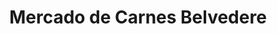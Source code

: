 ---
title: "Mercado de Carnes Belvedere"
url: /montevideo/mercado-de-carnes-belvedere/
shop: Metzgerei
---